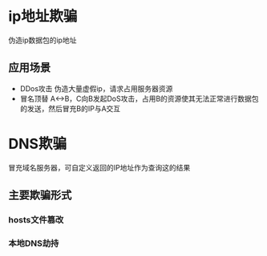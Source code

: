 # ip地址欺骗
伪造ip数据包的ip地址
## 应用场景
- DDos攻击
  伪造大量虚假ip，请求占用服务器资源
- 冒名顶替
  A<->B，C向B发起DoS攻击，占用B的资源使其无法正常进行数据包的发送，然后冒充B的IP与A交互
# DNS欺骗
冒充域名服务器，可自定义返回的IP地址作为查询这的结果
##  主要欺骗形式
###  hosts文件篡改
###  本地DNS劫持
 